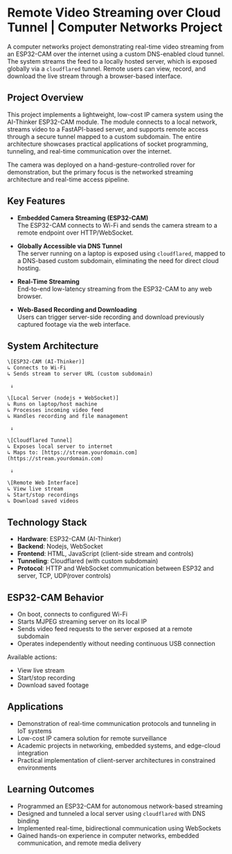 # Remote Video Streaming over Cloud Tunnel | Computer Networks Project

A computer networks project demonstrating real-time video streaming from an ESP32-CAM over the internet using a custom DNS-enabled cloud tunnel. The system streams the feed to a locally hosted server, which is exposed globally via a `cloudflared` tunnel. Remote users can view, record, and download the live stream through a browser-based interface.

## Project Overview

This project implements a lightweight, low-cost IP camera system using the AI-Thinker ESP32-CAM module. The module connects to a local network, streams video to a FastAPI-based server, and supports remote access through a secure tunnel mapped to a custom subdomain. The entire architecture showcases practical applications of socket programming, tunneling, and real-time communication over the internet.

The camera was deployed on a hand-gesture-controlled rover for demonstration, but the primary focus is the networked streaming architecture and real-time access pipeline.

## Key Features

- **Embedded Camera Streaming (ESP32-CAM)**  
  The ESP32-CAM connects to Wi-Fi and sends the camera stream to a remote endpoint over HTTP/WebSocket.

- **Globally Accessible via DNS Tunnel**  
  The server running on a laptop is exposed using `cloudflared`, mapped to a DNS-based custom subdomain, eliminating the need for direct cloud hosting.

- **Real-Time Streaming**  
  End-to-end low-latency streaming from the ESP32-CAM to any web browser.

- **Web-Based Recording and Downloading**  
  Users can trigger server-side recording and download previously captured footage via the web interface.

## System Architecture

```
\[ESP32-CAM (AI-Thinker)]
↳ Connects to Wi-Fi
↳ Sends stream to server URL (custom subdomain)
```
     ↓
```
\[Local Server (nodejs + WebSocket)]
↳ Runs on laptop/host machine
↳ Processes incoming video feed
↳ Handles recording and file management
```
     ↓
```
\[Cloudflared Tunnel]
↳ Exposes local server to internet
↳ Maps to: [https://stream.yourdomain.com](https://stream.yourdomain.com)
```
     ↓
```
\[Remote Web Interface]
↳ View live stream
↳ Start/stop recordings
↳ Download saved videos
```

## Technology Stack

- **Hardware**: ESP32-CAM (AI-Thinker)
- **Backend**: Nodejs, WebSocket
- **Frontend**: HTML, JavaScript (client-side stream and controls)
- **Tunneling**: Cloudflared (with custom subdomain)
- **Protocol**: HTTP and WebSocket communication between ESP32 and server, TCP, UDP(rover controls)

## ESP32-CAM Behavior

- On boot, connects to configured Wi-Fi
- Starts MJPEG streaming server on its local IP
- Sends video feed requests to the server exposed at a remote subdomain
- Operates independently without needing continuous USB connection

Available actions:

* View live stream
* Start/stop recording
* Download saved footage

## Applications

* Demonstration of real-time communication protocols and tunneling in IoT systems
* Low-cost IP camera solution for remote surveillance
* Academic projects in networking, embedded systems, and edge-cloud integration
* Practical implementation of client-server architectures in constrained environments

## Learning Outcomes

* Programmed an ESP32-CAM for autonomous network-based streaming
* Designed and tunneled a local server using `cloudflared` with DNS binding
* Implemented real-time, bidirectional communication using WebSockets
* Gained hands-on experience in computer networks, embedded communication, and remote media delivery

